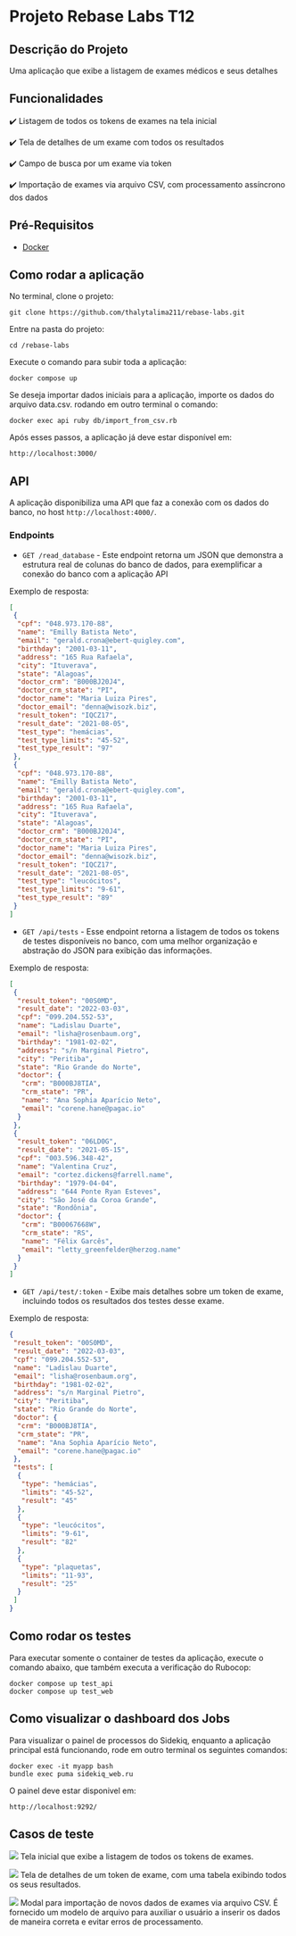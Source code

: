 # Projeto Rebase Labs T12

## Descrição do Projeto
Uma aplicação que exibe a listagem de exames médicos e seus detalhes

## Funcionalidades
✔️ Listagem de todos os tokens de exames na tela inicial

✔️ Tela de detalhes de um exame com todos os resultados

✔️ Campo de busca por um exame via token

✔️ Importação de exames via arquivo CSV, com processamento assíncrono dos dados

## Pré-Requisitos
- [Docker](https://docs.docker.com/get-docker/)

## Como rodar a aplicação
No terminal, clone o projeto:
```
git clone https://github.com/thalytalima211/rebase-labs.git
```

Entre na pasta do projeto:
```
cd /rebase-labs
```

Execute o comando para subir toda a aplicação:
```
docker compose up
```

Se deseja importar dados iniciais para a aplicação, importe os dados do arquivo data.csv. rodando em outro terminal o comando:
```
docker exec api ruby db/import_from_csv.rb
```

Após esses passos, a aplicação já deve estar disponível em:
```
http://localhost:3000/
```

## API
A aplicação disponibiliza uma API que faz a conexão com os dados do banco, no host `http://localhost:4000/`.

### Endpoints
- `GET /read_database` - Este endpoint retorna um JSON que demonstra a estrutura real de colunas do banco de dados, para exemplificar a conexão do banco com a aplicação API

Exemplo de resposta:
```json
[
 {
  "cpf": "048.973.170-88",
  "name": "Emilly Batista Neto",
  "email": "gerald.crona@ebert-quigley.com",
  "birthday": "2001-03-11",
  "address": "165 Rua Rafaela",
  "city": "Ituverava",
  "state": "Alagoas",
  "doctor_crm": "B000BJ20J4",
  "doctor_crm_state": "PI",
  "doctor_name": "Maria Luiza Pires",
  "doctor_email": "denna@wisozk.biz",
  "result_token": "IQCZ17",
  "result_date": "2021-08-05",
  "test_type": "hemácias",
  "test_type_limits": "45-52",
  "test_type_result": "97"
 },
 {
  "cpf": "048.973.170-88",
  "name": "Emilly Batista Neto",
  "email": "gerald.crona@ebert-quigley.com",
  "birthday": "2001-03-11",
  "address": "165 Rua Rafaela",
  "city": "Ituverava",
  "state": "Alagoas",
  "doctor_crm": "B000BJ20J4",
  "doctor_crm_state": "PI",
  "doctor_name": "Maria Luiza Pires",
  "doctor_email": "denna@wisozk.biz",
  "result_token": "IQCZ17",
  "result_date": "2021-08-05",
  "test_type": "leucócitos",
  "test_type_limits": "9-61",
  "test_type_result": "89"
 }
]
```

- `GET /api/tests` - Esse endpoint retorna a listagem de todos os tokens de testes disponíveis no banco, com uma melhor organização e abstração do JSON para exibição das informações.

Exemplo de resposta:
```json
[
 {
  "result_token": "00S0MD",
  "result_date": "2022-03-03",
  "cpf": "099.204.552-53",
  "name": "Ladislau Duarte",
  "email": "lisha@rosenbaum.org",
  "birthday": "1981-02-02",
  "address": "s/n Marginal Pietro",
  "city": "Peritiba",
  "state": "Rio Grande do Norte",
  "doctor": {
   "crm": "B000BJ8TIA",
   "crm_state": "PR",
   "name": "Ana Sophia Aparício Neto",
   "email": "corene.hane@pagac.io"
  }
 },
 {
  "result_token": "06LD0G",
  "result_date": "2021-05-15",
  "cpf": "003.596.348-42",
  "name": "Valentina Cruz",
  "email": "cortez.dickens@farrell.name",
  "birthday": "1979-04-04",
  "address": "644 Ponte Ryan Esteves",
  "city": "São José da Coroa Grande",
  "state": "Rondônia",
  "doctor": {
   "crm": "B00067668W",
   "crm_state": "RS",
   "name": "Félix Garcês",
   "email": "letty_greenfelder@herzog.name"
  }
 }
]
```

- `GET /api/test/:token` - Exibe mais detalhes sobre um token de exame, incluindo todos os resultados dos testes desse exame.

Exemplo de resposta:
```json
{
 "result_token": "00S0MD",
 "result_date": "2022-03-03",
 "cpf": "099.204.552-53",
 "name": "Ladislau Duarte",
 "email": "lisha@rosenbaum.org",
 "birthday": "1981-02-02",
 "address": "s/n Marginal Pietro",
 "city": "Peritiba",
 "state": "Rio Grande do Norte",
 "doctor": {
  "crm": "B000BJ8TIA",
  "crm_state": "PR",
  "name": "Ana Sophia Aparício Neto",
  "email": "corene.hane@pagac.io"
 },
 "tests": [
  {
   "type": "hemácias",
   "limits": "45-52",
   "result": "45"
  },
  {
   "type": "leucócitos",
   "limits": "9-61",
   "result": "82"
  },
  {
   "type": "plaquetas",
   "limits": "11-93",
   "result": "25"
  }
 ]
}

```
## Como rodar os testes
Para executar somente o container de testes da aplicação, execute o comando abaixo, que também executa a verificação do Rubocop:
```
docker compose up test_api
docker compose up test_web
```

## Como visualizar o dashboard dos Jobs
Para visualizar o painel de processos do Sidekiq, enquanto a aplicação principal está funcionando, rode em outro terminal os seguintes comandos:
 ```
 docker exec -it myapp bash
 bundle exec puma sidekiq_web.ru
 ```

 O painel deve estar disponivel em:
 ```
 http://localhost:9292/
 ```

## Casos de teste
![](https://github.com/user-attachments/assets/829591a5-3717-49b2-bd68-a4a184631654)
Tela inicial que exibe a listagem de todos os tokens de exames.

![](https://github.com/user-attachments/assets/7c82db41-7343-40ee-817c-03ae7024ab9d)
Tela de detalhes de um token de exame, com uma tabela exibindo todos os seus resultados.

![](https://github.com/user-attachments/assets/68d839fb-eba6-4080-9202-b3dc14d9ac9a)
Modal para importação de novos dados de exames via arquivo CSV. É fornecido um modelo de arquivo para auxiliar o usuário a inserir os dados de maneira correta e evitar erros de processamento.

